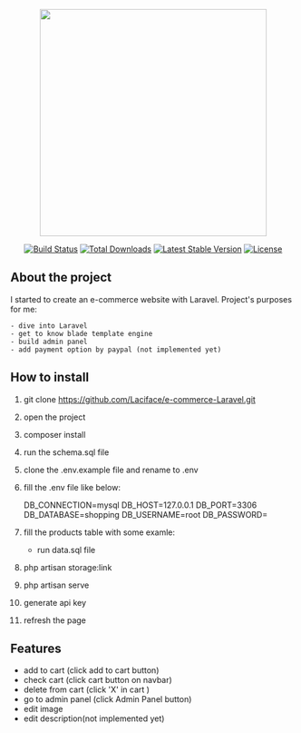 <p align="center"><a href="https://laravel.com" target="_blank"><img src="https://raw.githubusercontent.com/laravel/art/master/logo-lockup/5%20SVG/2%20CMYK/1%20Full%20Color/laravel-logolockup-cmyk-red.svg" width="400"></a></p>

<p align="center">
<a href="https://travis-ci.org/laravel/framework"><img src="https://travis-ci.org/laravel/framework.svg" alt="Build Status"></a>
<a href="https://packagist.org/packages/laravel/framework"><img src="https://img.shields.io/packagist/dt/laravel/framework" alt="Total Downloads"></a>
<a href="https://packagist.org/packages/laravel/framework"><img src="https://img.shields.io/packagist/v/laravel/framework" alt="Latest Stable Version"></a>
<a href="https://packagist.org/packages/laravel/framework"><img src="https://img.shields.io/packagist/l/laravel/framework" alt="License"></a>
</p>

## About the project
I started to create an e-commerce website with Laravel. 
Project's purposes for me:

    - dive into Laravel
    - get to know blade template engine 
    - build admin panel
    - add payment option by paypal (not implemented yet)

## How to install

1. git clone https://github.com/Laciface/e-commerce-Laravel.git
2. open the project
3. composer install
4. run the schema.sql file
5. clone the .env.example file and rename to .env
6. fill the .env file like below:

    DB_CONNECTION=mysql
    DB_HOST=127.0.0.1
    DB_PORT=3306
    DB_DATABASE=shopping
    DB_USERNAME=root
    DB_PASSWORD=
    
7. fill the products table with some examle:
    - run data.sql file
    
9. php artisan storage:link
9. php artisan serve
10. generate api key    
11. refresh the page

## Features

- add to cart (click add to cart button)
- check cart (click cart button on navbar)
- delete from cart (click 'X' in cart )
- go to admin panel (click Admin Panel button)
- edit image
- edit description(not implemented yet)
